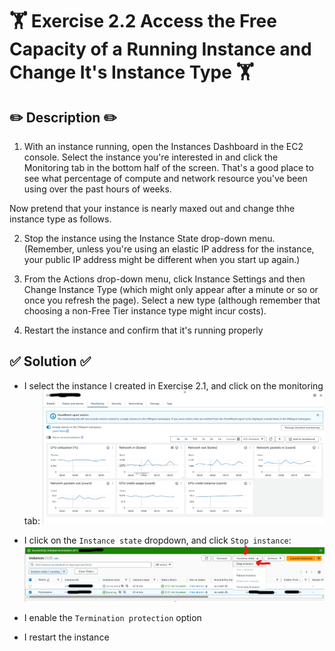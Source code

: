 # 🏋️ Exercise 2.2 Access the Free Capacity of a Running Instance and Change It's Instance Type 🏋️

## ✏️ Description ✏️
1. With an instance running, open the Instances Dashboard in the EC2 console. Select the instance you're interested in and click the Monitoring tab in the bottom half of the screen. That's a good place to see what percentage of compute and network resource you've been using over the past hours of weeks.

Now pretend that your instance is nearly maxed out and change thhe instance type as follows.

2. Stop the instance using the Instance State drop-down menu. (Remember, unless you're using an elastic IP address for the instance, your public IP address might be different when you start up again.)

3. From the Actions drop-down menu, click Instance Settings and then Change Instance Type (which might only appear after a minute or so or once you refresh the page). Select a new type (although remember that choosing a non-Free Tier instance type might incur costs).

4. Restart the instance and confirm that it's running properly

## ✅ Solution ✅
* I select the instance I created in Exercise 2.1, and click on the monitoring tab:
   <img src="../screenshots/2024-07-12-10-46-07.png" width="450px">
   

* I click on the `Instance state` dropdown, and click `Stop instance`:
   ![](../screenshots/2024-07-12-10-48-02.png)

* I enable the `Termination protection` option
* I restart the instance